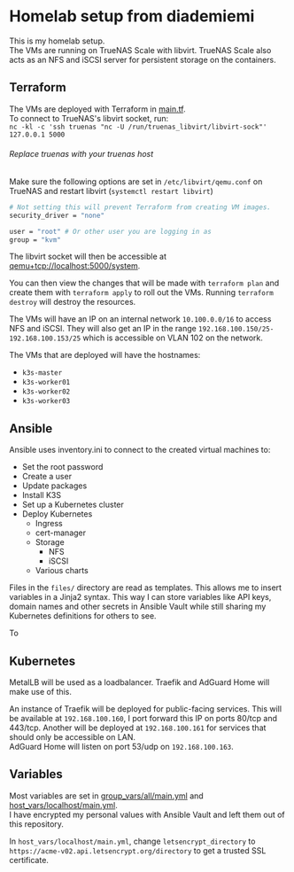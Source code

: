 # Homelab setup from diademiemi

This is my homelab setup.  
The VMs are running on TrueNAS Scale with libvirt. TrueNAS Scale also acts as an NFS and iSCSI server for persistent storage on the containers.  

## Terraform

The VMs are deployed with Terraform in [main.tf](./main.tf).  
To connect to TrueNAS's libvirt socket, run:  
`nc -kl -c 'ssh truenas "nc -U /run/truenas_libvirt/libvirt-sock"' 127.0.0.1 5000`  
###### Replace truenas with your truenas host

Make sure the following options are set in `/etc/libvirt/qemu.conf` on TrueNAS and restart libvirt (`systemctl restart libvirt`)  
```bash
# Not setting this will prevent Terraform from creating VM images.
security_driver = "none"

user = "root" # Or other user you are logging in as
group = "kvm"
```

The libvirt socket will then be accessible at [qemu+tcp://localhost:5000/system](qemu+tcp://localhost:5000/system).  

You can then view the changes that will be made with `terraform plan` and create them with `terraform apply` to roll out the VMs. Running `terraform destroy` will destroy the resources.  

The VMs will have an IP on an internal network `10.100.0.0/16` to access NFS and iSCSI. They will also get an IP in the range `192.168.100.150/25-192.168.100.153/25` which is accessible on VLAN 102 on the network.  

The VMs that are deployed will have the hostnames:  
- `k3s-master`  
- `k3s-worker01`  
- `k3s-worker02`  
- `k3s-worker03`  

## Ansible

Ansible uses inventory.ini to connect to the created virtual machines to:  
- Set the root password
- Create a user
- Update packages
- Install K3S
- Set up a Kubernetes cluster
- Deploy Kubernetes
  - Ingress
  - cert-manager
  - Storage
    - NFS
    - iSCSI
  - Various charts

Files in the `files/` directory are read as templates. This allows me to insert variables in a Jinja2 syntax. This way I can store variables like API keys, domain names and other secrets in Ansible Vault while still sharing my Kubernetes definitions for others to see.  

To 

## Kubernetes

MetalLB will be used as a loadbalancer. Traefik and AdGuard Home will make use of this.

An instance of Traefik will be deployed for public-facing services. This will be available at `192.168.100.160`, I port forward this IP on ports 80/tcp and 443/tcp. Another will be deployed at `192.168.100.161` for services that should only be accessible on LAN.  
AdGuard Home will listen on port 53/udp on `192.168.100.163`.  

## Variables
Most variables are set in [group_vars/all/main.yml](group_vars/all/main.yml) and [host_vars/localhost/main.yml](host_vars/localhost/main.yml).  
I have encrypted my personal values with Ansible Vault and left them out of this repository.  

In `host_vars/localhost/main.yml`, change `letsencrypt_directory` to `https://acme-v02.api.letsencrypt.org/directory` to get a trusted SSL certificate.  